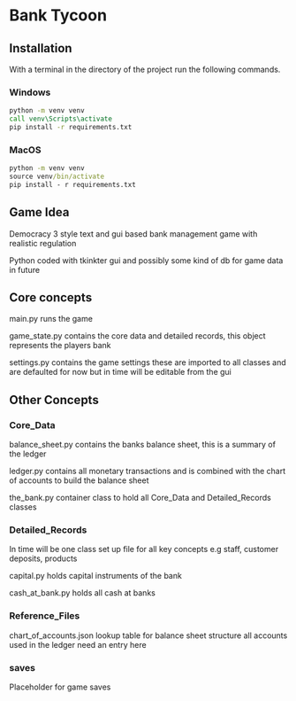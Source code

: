 # Bank Tycoon

## Installation
With a terminal in the directory of the project run the following commands.

### Windows
```cmd
python -m venv venv
call venv\Scripts\activate
pip install -r requirements.txt
```

### MacOS
```cmd
python -m venv venv
source venv/bin/activate
pip install - r requirements.txt
```

## Game Idea
Democracy 3 style text and gui based bank management game with realistic regulation

Python coded with tkinkter gui and possibly some kind of db for game data in future 

## Core concepts
main.py runs the game

game_state.py contains the core data and detailed records, this object represents the players bank

settings.py contains the game settings these are imported to all classes and are defaulted for now but in time 
will be editable from the gui 

## Other Concepts

### Core_Data
balance_sheet.py contains the banks balance sheet, this is a summary of the ledger

ledger.py contains all monetary transactions and is combined with the chart of accounts to build the balance sheet

the_bank.py container class to hold all Core_Data and Detailed_Records classes

### Detailed_Records
In time will be one class set up file for all key concepts e.g staff, customer deposits, products

capital.py holds capital instruments of the bank

cash_at_bank.py holds all cash at banks

### Reference_Files
chart_of_accounts.json lookup table for balance sheet structure all accounts used in the ledger need an entry here

### saves 
Placeholder for game saves